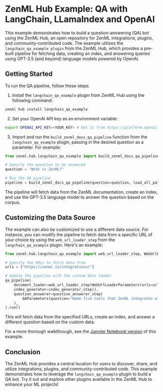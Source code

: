 # ZenML Hub Example: QA with LangChain, LLamaIndex and OpenAI

This example demonstrates how to build a question-answering (QA) bot using the ZenML Hub, an open repository for ZenML integrations, plugins, and community-contributed code. The example utilizes the `langchain_qa_example plugin` from the ZenML Hub, which provides a pre-built pipeline for fetching data, creating an index, and answering queries using GPT-3.5 (and beyond) language models powered by OpenAI.

## Getting Started

To run the QA pipeline, follow these steps:

1. Install the `langchain_qa_example` plugin from ZenML Hub using the following command:

```bash
zenml hub install langchain_qa_example
```

2. Set your OpenAI API key as an environment variable:

```bash
export OPENAI_API_KEY=<YOUR_KEY> # Get it from https://platform.openai.com/account/api-keys
```

3. Import and run the `build_zenml_docs_qa_pipeline` function from the `langchain_qa_example` plugin, passing in the desired question as a parameter. For example:

```python
from zenml.hub.langchain_qa_example import build_zenml_docs_qa_pipeline

# Specify the question to be answered
question = "What is ZenML?"

# Run the QA pipeline
pipeline = build_zenml_docs_qa_pipeline(question=question, load_all_paths=False).run()
```

The pipeline will fetch data from the ZenML documentation, create an index, and use the GPT-3.5 language model to answer the question based on the corpus.

## Customizing the Data Source

The example can also be customized to use a different data source. For instance, you can modify the pipeline to fetch data from a specific URL of your choice by using the `web_url_loader_step` from the `langchain_qa_example` plugin. Here's an example:

```python
from zenml.hub.langchain_qa_example import web_url_loader_step, WebUrlLoaderParameters

# Specify the URLs to fetch data from
urls = ["https://zenml.io/integrations/"]

# Update the pipeline with the custom data loader
qa_pipeline(
    document_loader=web_url_loader_step(WebUrlLoaderParameters(urls=urls)),
    index_generator=index_generator_step(),
    question_answerer=question_answerer_step(
        QAParameters(question="Name five tools that ZenML integrates with.")
    ),
).run()
```

This will fetch data from the specified URLs, create an index, and answer a different question based on the custom data.

For a more thorough walkthrough, see the [Jupyter Notebook version](./hub-example.ipynb) of this example.

## Conclusion

The ZenML Hub provides a central location for users to discover, share, and utilize integrations, plugins, and community-contributed code. This example demonstrates how to leverage the `langchain_qa_example` plugin to build a QA bot. Try it out and explore other plugins available in the ZenML Hub to enhance your ML projects!